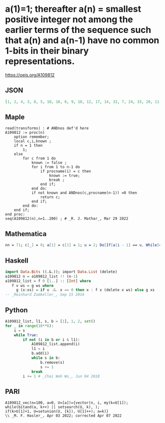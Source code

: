 # a\(1\)\=1; thereafter a\(n\) \= smallest positive integer not among the earlier terms of the sequence such that a\(n\) and a\(n\-1\) have no common 1\-bits in their binary representations\.
https://oeis.org/A109812
## JSON
```JSON
[1, 2, 4, 3, 8, 5, 10, 16, 6, 9, 18, 12, 17, 14, 32, 7, 24, 33, 20, 11, 36, 19, 40, 21, 34, 13, 48, 15, 64, 22, 41, 66, 25, 38, 65, 26, 37, 72, 23, 96, 27, 68, 35, 28, 67, 44, 80, 39, 88, 128, 29, 98, 129, 30, 97, 130, 45, 82, 132, 42, 69, 50, 73, 52, 74, 49, 70, 56, 71, 136, 51]
```
## Maple
```Maple
read(transforms) : # ANDnos def'd here
A109812 := proc(n)
    option remember;
    local c,i,known ;
    if n = 1 then
        1;
    else
        for c from 1 do
            known := false ;
            for i from 1 to n-1 do
                if procname(i) = c then
                    known := true;
                    break ;
                end if;
            end do:
            if not known and ANDnos(c,procname(n-1)) =0 then
                return c;
            end if;
        end do:
    end if;
end proc:
seq(A109812(n),n=1..200) ; # _R. J. Mathar_, Mar 29 2022
```
## Mathematica
```Mathematica
nn = 71; c[_] = 0; a[1] = c[1] = 1; u = 2; Do[If[a[i - 1] == u, While[c[u] > 0, u++]]; k = u; While[Nand[c[k] == 0, BitAnd[a[i - 1], k] == 0], k++]; Set[{a[i], c[k]}, {k, i}], {i, 2, nn}]; Array[a, nn] (* _Michael De Vlieger_, Apr 05 2022 *)
```
## Haskell
```Haskell
import Data.Bits ((.&.)); import Data.List (delete)
a109812 n = a109812_list !! (n-1)
a109812_list = f 0 [1..] :: [Int] where
   f v ws = g ws where
     g (x:xs) = if v .&. x == 0 then x : f x (delete x ws) else g xs
-- _Reinhard Zumkeller_, Sep 15 2014
```
## Python
```Python
A109812_list, l1, s, b = [1], 1, 2, set()
for _ in range(10**6):
    i = s
    while True:
        if not (i in b or i & l1):
            A109812_list.append(i)
            l1 = i
            b.add(i)
            while s in b:
                b.remove(s)
                s += 1
            break
        i += 1 # _Chai Wah Wu_, Jun 04 2018
```
## PARI
```PARI
A109812_vec(n=100, a=0, U=[a])={vector(n, i, my(k=U[1]);
while(bitand(a, k++) || setsearch(U, k), );
if(k>U[1]+1, U=setunion(U, [k]), U[1]++); a=k)}
\\ _M. F. Hasler_, Apr 03 2022; corrected Apr 07 2022
```
